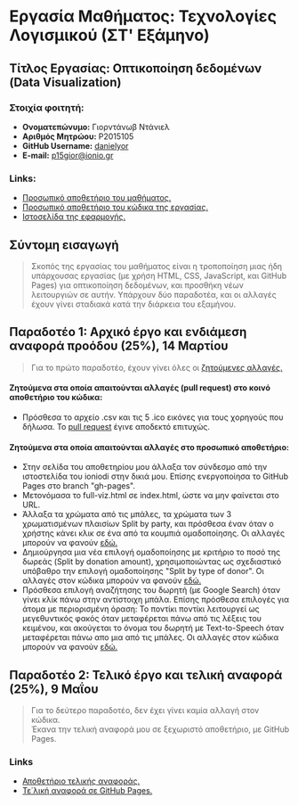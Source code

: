 # Εργασία Μαθήματος: Τεχνολογίες Λογισμικού (ΣΤ' Εξάμηνο)
## Τίτλος Εργασίας: Οπτικοποίηση δεδομένων (Data Visualization)

### Στοιχία φοιτητή:
* **Ονοματεπώνυμο:** Γιορντάνωβ Ντάνιελ
* **Αριθμός Μητρώου:** P2015105
* **GitHub Username:** [danielyor](https://github.com/danielyor)
* **E-mail:** p15gior@ionio.gr

### Links:
* [Προσωπικό αποθετήριο του μαθήματος.](https://github.com/danielyor/sw)
* [Προσωπικό αποθετήριο του κώδικα της εργασίας.](https://github.com/danielyor/D3js-uk-political-donations)
* [Ιστοσελίδα της εφαρμογής.](http://danielyor.github.io/D3js-uk-political-donations/)


## Σύντομη εισαγωγή
> Σκοπός της εργασίας του μαθήματος είναι η τροποποίηση μιας ήδη υπάρχουσας εργασίας (με χρήση HTML, CSS, JavaScript, και GitHub Pages) για οπτικοποίηση δεδομένων, και προσθήκη νέων λειτουργιών σε αυτήν. Υπάρχουν δύο παραδοτέα, και οι αλλαγές έχουν γίνει σταδιακά κατά την διάρκεια του εξαμήνου.


## Παραδοτέο 1: Αρχικό έργο και ενδιάμεση αναφορά προόδου (25%), 14 Μαρτίου
> Για το πρώτο παραδοτέο, έχουν γίνει όλες οι [ζητούμενες αλλαγές.](https://github.com/ioniodi/D3js-uk-political-donations/issues/16)
#### **Ζητούμενα στα οποία απαιτούνται αλλαγές (pull request) στο κοινό αποθετήριο του κώδικα:** 
* Πρόσθεσα το αρχείο .csv και τις 5 .ico εικόνες για τους χορηγούς που δήλωσα. Το [pull request](https://github.com/ioniodi/D3js-uk-political-donations/pull/81) έγινε αποδεκτό επιτυχώς.
#### **Ζητούμενα στα οποία απαιτούνται αλλαγές στο προσωπικό αποθετήριο:**
* Στην σελίδα του αποθετηρίου μου άλλαξα τον σύνδεσμο από την ιστοστελίδα του ioniodi στην δικιά μου. Επίσης ενεργοποίησα το GitHub Pages στο branch "gh-pages".
* Μετονόμασα το full-viz.html σε index.html, ώστε να μην φαίνεται στο URL.
* Άλλαξα τα χρώματα από τις μπάλες, τα χρώματα των 3 χρωματισμένων πλαισίων Split by party, και πρόσθεσα έναν όταν ο χρήστης κάνει κλικ σε ένα από τα κουμπιά ομαδοποίησης. Οι αλλαγές μπορούν να φανούν [εδώ.](https://github.com/danielyor/D3js-uk-political-donations/commit/28954b696b32b41810d8d66d804cad85abb7bca3)
* Δημιούργησα μια νέα επιλογή ομαδοποίησης με κριτήριο το ποσό της δωρεάς (Split by donation amount), χρησιμοποιώντας ως σχεδιαστικό υπόβαθρο την επιλογή ομαδοποίησης "Split by type of donor". Οι αλλαγές στον κώδικα μπορούν να φανούν [εδώ.](https://github.com/danielyor/D3js-uk-political-donations/commit/61495d5e536813b628a7b963f66e6e8cfde1952e)
* Πρόσθεσα επιλογή αναζήτησης του δωρητή (με Google Search) όταν γίνει κλίκ πάνω στην αντίστοιχη μπάλα. Επίσης πρόσθεσα επιλογές για άτομα με περιορισμένη όραση: Το ποντίκι ποντίκι λειτουργεί ως μεγεθυντικός φακός όταν μεταφέρεται πάνω από τις λέξεις του κειμένου, και ακούγεται το όνομα του δωρητή με Text-to-Speech όταν μεταφέρεται πάνω απο μια από τις μπάλες. Οι αλλαγές στον κώδικα μπορούν να φανούν [εδώ.](https://github.com/danielyor/D3js-uk-political-donations/commit/c2c0eec0649fde64c3453b3fd9766a300af08a63)


## Παραδοτέο 2: Τελικό έργο και τελική αναφορά (25%), 9 Μαΐου
> Για το δεύτερο παραδοτέο, δεν έχει γίνει καμία αλλαγή στον κώδικα.  
Έκανα την τελική αναφορά μου σε ξεχωριστό αποθετήριο, με GitHub Pages.
### Links
* [Αποθετήριο τελικής αναφοράς.](https://github.com/danielyor/sw-datavis-report)
* [Τε΄λική αναφορά σε GitHub Pages.](https://danielyor.github.io/sw-datavis-report)
